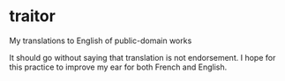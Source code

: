 # traitor
My translations to English of public-domain works

It should go without saying that translation is not endorsement. I
hope for this practice to improve my ear for both French and English.
